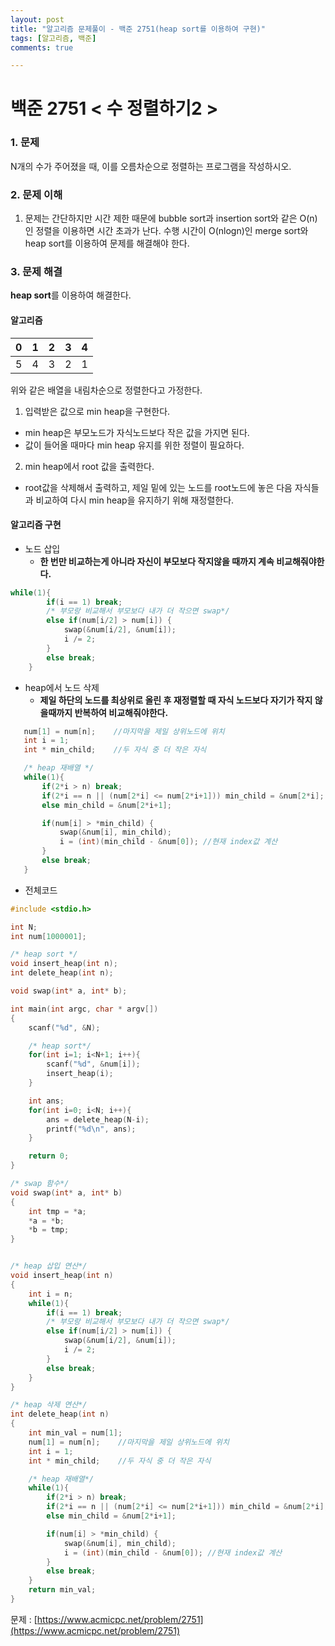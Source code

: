 ```yaml
---
layout: post
title: "알고리즘 문제풀이 - 백준 2751(heap sort를 이용하여 구현)"
tags: [알고리즘, 백준]
comments: true

---
```


# **백준 2751 < 수 정렬하기2 >**

### 1. 문제
N개의 수가 주어졌을 때, 이를 오름차순으로 정렬하는 프로그램을 작성하시오.

### 2. 문제 이해
1. 문제는 간단하지만 시간 제한 때문에 bubble sort과 insertion sort와 같은 O(n)인 정렬을 이용하면 시간 초과가 난다. 수행 시간이 O(nlogn)인 merge sort와 heap sort를 이용하여 문제를 해결해야 한다.

### 3. 문제 해결
**heap sort**를 이용하여 해결한다.
#### **알고리즘**
|  0   |  1   |  2   |  3   |  4   |
| :--: | :--: | :--: | :--: | :--: |
|  5   |  4   |  3   |  2   |  1   |

위와 같은 배열을 내림차순으로 정렬한다고 가정한다.  

1. 입력받은 값으로 min heap을 구현한다.
  - min heap은 부모노드가 자식노드보다 작은 값을 가지면 된다.
  - 값이 들어올 때마다 min heap 유지를 위한 정렬이 필요하다.
2. min heap에서 root 값을 출력한다.
  - root값을 삭제해서 출력하고, 제일 밑에 있는 노드를 root노드에 놓은 다음 자식들과 비교하여 다시 min heap을 유지하기 위해 재정렬한다.

#### **알고리즘 구현**

- 노드 삽입  
  - **한 번만 비교하는게 아니라 자신이 부모보다 작지않을 때까지 계속 비교해줘야한다.**


```c
while(1){
        if(i == 1) break;
        /* 부모랑 비교해서 부모보다 내가 더 작으면 swap*/
        else if(num[i/2] > num[i]) {
            swap(&num[i/2], &num[i]);
            i /= 2;
        }
        else break;
    }
```

- heap에서 노드 삭제
  - **제일 하단의 노드를 최상위로 올린 후 재정렬할 때 자식 노드보다 자기가 작지 않을때까지 반복하여 비교해줘야한다.**


```c
   num[1] = num[n];    //마지막을 제일 상위노드에 위치
   int i = 1;
   int * min_child;    //두 자식 중 더 작은 자식

   /* heap 재배열 */
   while(1){
       if(2*i > n) break;
       if(2*i == n || (num[2*i] <= num[2*i+1])) min_child = &num[2*i];
       else min_child = &num[2*i+1];

       if(num[i] > *min_child) {
           swap(&num[i], min_child);
           i = (int)(min_child - &num[0]); //현재 index값 계산
       }
       else break;
   }
```

- 전체코드

```c
#include <stdio.h>

int N;
int num[1000001];

/* heap sort */
void insert_heap(int n);
int delete_heap(int n);

void swap(int* a, int* b);

int main(int argc, char * argv[])
{
    scanf("%d", &N);

    /* heap sort*/
    for(int i=1; i<N+1; i++){
        scanf("%d", &num[i]);
        insert_heap(i);
    }

    int ans;
    for(int i=0; i<N; i++){
        ans = delete_heap(N-i);
        printf("%d\n", ans);
    }

    return 0;
}

/* swap 함수*/
void swap(int* a, int* b)
{
    int tmp = *a;
    *a = *b;
    *b = tmp;
}


/* heap 삽입 연산*/
void insert_heap(int n)
{
    int i = n;
    while(1){
        if(i == 1) break;
        /* 부모랑 비교해서 부모보다 내가 더 작으면 swap*/
        else if(num[i/2] > num[i]) {
            swap(&num[i/2], &num[i]);
            i /= 2;
        }
        else break;
    }
}

/* heap 삭제 연산*/
int delete_heap(int n)
{
    int min_val = num[1];
    num[1] = num[n];    //마지막을 제일 상위노드에 위치
    int i = 1;
    int * min_child;    //두 자식 중 더 작은 자식

    /* heap 재배열*/
    while(1){
        if(2*i > n) break;
        if(2*i == n || (num[2*i] <= num[2*i+1])) min_child = &num[2*i];
        else min_child = &num[2*i+1];

        if(num[i] > *min_child) {
            swap(&num[i], min_child);
            i = (int)(min_child - &num[0]); //현재 index값 계산
        }
        else break;
    }
    return min_val;
}

```

문제 : [https://www.acmicpc.net/problem/2751](https://www.acmicpc.net/problem/2751)
